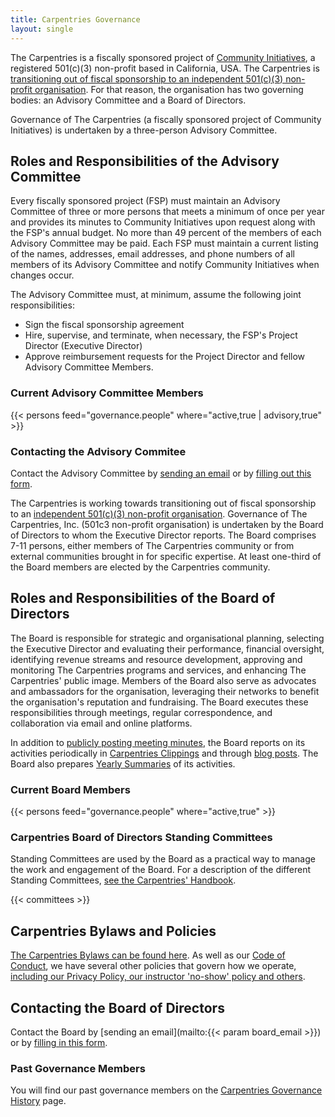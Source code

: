```yaml
---
title: Carpentries Governance
layout: single
---
```


The Carpentries is a fiscally sponsored project of [Community Initiatives](https://communityinitiatives.org/), a registered 501(c)(3) non-profit based in California, USA. The Carpentries is [transitioning out of fiscal sponsorship to an independent 501(c)(3) non-profit organisation](/governance/Fiscal_Sponsorship_Transition_FAQ.pdf). For that reason, the organisation has two governing bodies: an Advisory Committee and a Board of Directors.

Governance of The Carpentries (a fiscally sponsored project of Community Initiatives) is undertaken by a three-person Advisory Committee.

## Roles and Responsibilities of the Advisory Committee

Every fiscally sponsored project (FSP) must maintain an Advisory Committee of three or more persons that meets a minimum of once per year and provides its minutes to Community Initiatives upon request along with the FSP's annual budget. No more than 49 percent of the members of each Advisory Committee may be paid. Each FSP must maintain a current listing of the names, addresses, email addresses, and phone numbers of all members of its Advisory Committee and notify Community Initiatives when changes occur.

The Advisory Committee must, at minimum, assume the following joint responsibilities:

*   Sign the fiscal sponsorship agreement
*   Hire, supervise, and terminate, when necessary, the FSP's Project Director (Executive Director)
*   Approve reimbursement requests for the Project Director and fellow Advisory Committee Members.

### Current Advisory Committee Members

{{< persons feed="governance.people" where="active,true | advisory,true" >}}

### Contacting the Advisory Commitee

Contact the Advisory Committee by [sending an email](mailto:advisory-committee@carpentries.org) or by [filling out this form](https://forms.gle/pLyUYUZhNBwaS3mb7).

The Carpentries is working towards transitioning out of fiscal sponsorship to an [independent 501(c)(3) non-profit organisation](https://carpentries.org/files/pdf/Fiscal_Sponsorship_Transition_FAQ.pdf). Governance of The Carpentries, Inc. (501c3 non-profit organisation) is undertaken by the Board of Directors to whom the Executive Director reports. The Board comprises 7-11 persons, either members of The Carpentries community or from external communities brought in for specific expertise. At least one-third of the Board members are elected by the Carpentries community.

## Roles and Responsibilities of the Board of Directors

The Board is responsible for strategic and organisational planning, selecting the Executive Director and evaluating their performance, financial oversight, identifying revenue streams and resource development, approving and monitoring The Carpentries programs and services, and enhancing The Carpentries' public image. Members of the Board also serve as advocates and ambassadors for the organisation, leveraging their networks to benefit the organisation's reputation and fundraising. The Board executes these responsibilities through meetings, regular correspondence, and collaboration via email and online platforms.

In addition to [publicly posting meeting minutes](https://github.com/carpentries/governance/tree/main/minutes), the Board reports on its activities periodically in [Carpentries Clippings](https://carpentries.org/newsletter/) and through [blog posts](https://carpentries.org/posts-by-tags/#blog-tag-governance). The Board also prepares [Yearly Summaries](https://github.com/carpentries/governance/tree/main/year-in-review) of its activities.

### Current Board Members

{{< persons feed="governance.people" where="active,true" >}}

### Carpentries Board of Directors Standing Committees

Standing Committees are used by the Board as a practical way to manage the work and engagement of the Board. For a description of the different Standing Committees, [see the Carpentries' Handbook](https://docs.carpentries.org/topic_folders/governance/board.html#board-of-directors-standing-committees).

{{< committees >}}

## Carpentries Bylaws and Policies

[The Carpentries Bylaws can be found here](/governance/carpentries_inc_bylaws.pdf). As well as our [Code of Conduct](https://docs.carpentries.org/topic_folders/policies/index_coc.html), we have several other policies that govern how we operate, [including our Privacy Policy, our instructor 'no-show' policy and others](https://docs.carpentries.org/topic_folders/policies/index.html).

## Contacting the Board of Directors

Contact the Board by [sending an email](mailto:{{< param board_email >}}) or by [filling in this form](https://docs.google.com/document/d/1xXVQIfUz0hV6I2VKUawXro2n7ioN5tBFbW0FBTZ8FiU/edit).

### Past Governance Members

You will find our past governance members on the [Carpentries Governance History](/about-us/governance/governance_history/) page.
